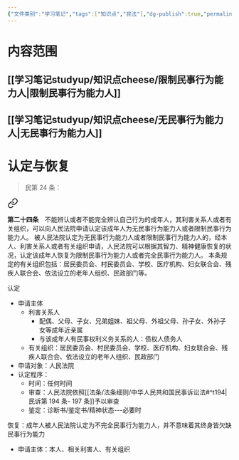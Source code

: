 ```yaml
---
{"文件类别":"学习笔记","tags":["知识点","民法"],"dg-publish":true,"permalink":"/学习笔记studyup/知识点cheese/不完全民事行为能力人/","dgPassFrontmatter":true,"created":"2024-10-27T11:00:14.958+08:00","updated":"2024-10-27T11:01:09.832+08:00"}
---
```


# 内容范围
## [[学习笔记studyup/知识点cheese/限制民事行为能力人\|限制民事行为能力人]]
## [[学习笔记studyup/知识点cheese/无民事行为能力人\|无民事行为能力人]]

# 认定与恢复
>民第 24 条：
<div class="transclusion internal-embed is-loaded"><a class="markdown-embed-link" href="////#t24" aria-label="Open link"><svg xmlns="http://www.w3.org/2000/svg" width="24" height="24" viewBox="0 0 24 24" fill="none" stroke="currentColor" stroke-width="2" stroke-linecap="round" stroke-linejoin="round" class="svg-icon lucide-link"><path d="M10 13a5 5 0 0 0 7.54.54l3-3a5 5 0 0 0-7.07-7.07l-1.72 1.71"></path><path d="M14 11a5 5 0 0 0-7.54-.54l-3 3a5 5 0 0 0 7.07 7.07l1.71-1.71"></path></svg></a><div class="markdown-embed">



**第二十四条**　不能辨认或者不能完全辨认自己行为的成年人，其利害关系人或者有关组织，可以向人民法院申请认定该成年人为无民事行为能力人或者限制民事行为能力人。
被人民法院认定为无民事行为能力人或者限制民事行为能力人的，经本人、利害关系人或者有关组织申请，人民法院可以根据其智力、精神健康恢复的状况，认定该成年人恢复为限制民事行为能力人或者完全民事行为能力人。
本条规定的有关组织包括：居民委员会、村民委员会、学校、医疗机构、妇女联合会、残疾人联合会、依法设立的老年人组织、民政部门等。 

</div></div>


认定
- 申请主体
	- 利害关系人
		- 配偶、父母、子女、兄弟姐妹、祖父母、外祖父母、孙子女、外孙子女等成年近亲属
		- 与该成年人有民事权利义务关系的人：债权人债务人
	- 有关组织：居民委员会、村民委员会、学校、医疗机构、妇女联合会、残疾人联合会、依法设立的老年人组织、民政部门
- 申请对象：人民法院
- 认定程序：
	- 时间：任何时间
	- 审查：人民法院依照[[法条/法条细则/中华人民共和国民事诉讼法#^t194\|民诉第 194 条- 197 条]]予以审查
	- 鉴定：诊断书/鉴定书/精神状态---必要时

恢复：成年人被人民法院认定为不完全民事行为能力人，并不意味着其终身皆欠缺民事行为能力
- 申请主体：本人、相关利害人、有关组织